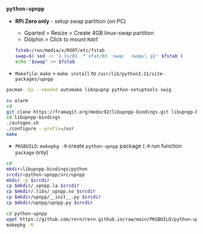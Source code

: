### `python-upnpp`

- **RPi Zero only** - setup swap partition (on PC)
	- Gparted > Resize > Create 4GB linux-swap partition
 	- Dolphin > Click to mount `ROOT`
	```sh
	fstab=/run/media/x/ROOT/etc/fstab
	swap=$( sed -n '1 {s/01 .* vfat/03  swap   swap/; p}' $fstab )
	echo "$swap" >> $fstab
	```

- `Makefile`: `make` > `make install` to `/usr/lib/python3.11/site-packages/upnpp`
```sh
pacman -Sy --needed automake libnpupnp python-setuptools swig

su alarm
cd
git clone https://framagit.org/medoc92/libupnpp-bindings.git libupnpp-bindings
cd libupnpp-bindings
./autogen.sh
./configure --prefix=/usr
make
```

- `PKGBUILD`: `makepkg -R` create `python-upnpp` package (`-R` run function `package` only)
```sh
cd
mkdir=libupnpp-bindings/python
srcdir=python-upnpp/src/upnpp
mkdir -p $srcdir
cp $mkdir/_upnpp.la $srcdir
cp $mkdir/.libs/_upnpp.so $srcdir
cp $mkdir/upnpp/__init__.py $srcdir
cp $mkdir/upnpp/upnpp.py $srcdir

cd python-upnpp
wget https://github.com/rern/rern.github.io/raw/main/PKGBUILD/python-upnpp/PKGBUILD
makepkg -R
```
